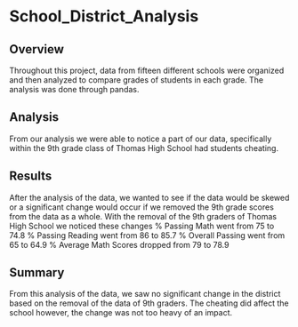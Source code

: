 # School_District_Analysis
## Overview
Throughout this project, data from fifteen different schools were organized and then analyzed to compare grades of students in each grade. The analysis was done through pandas. 
## Analysis
From our analysis we were able to notice a part of our data, specifically within the 9th grade class of Thomas High School had students cheating.
## Results
After the analysis of the data, we wanted to see if the data would be skewed or a significant change would occur if we removed the 9th grade scores from the data as a whole. 
With the removal of the 9th graders of Thomas High School we noticed these changes 
   % Passing Math went from 75 to 74.8
   % Passing Reading went from 86 to 85.7
   % Overall Passing went from 65 to 64.9
   % Average Math Scores dropped from 79 to 78.9
## Summary 
From this analysis of the data, we saw no significant change in the district based on the removal of the data of 9th graders. The cheating did affect the school however, the change was not too heavy of an impact. 
